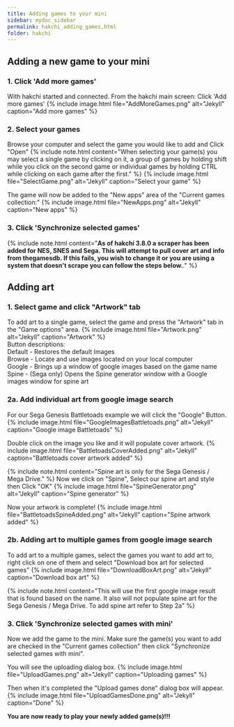 ```yaml
---
title: Adding games to your mini
sidebar: mydoc_sidebar
permalink: hakchi_adding_games.html
folder: hakchi
---
```


## Adding a new game to your mini

### 1. Click 'Add more games'
With hakchi started and connected.
From the hakchi main screen:
Click 'Add more games'
{% include image.html file="AddMoreGames.png"  alt="Jekyll" caption="Add more games" %}

### 2. Select your games
Browse your computer and select the game you would like to add and Click "Open"
{% include note.html content="When selecting your game(s) you may select a single game by clicking on it, a group of games by holding shift while you click on the second game or individual games by holding CTRL while clicking on each game after the first." %}
{% include image.html file="SelectGame.png"  alt="Jekyll" caption="Select your game" %}

The game will now be added to the "New apps" area of the "Current games collection:"
{% include image.html file="NewApps.png"  alt="Jekyll" caption="New apps" %}

### 3. Click 'Synchronize selected games'  
{% include note.html content="**As of hakchi 3.8.0 a scraper has been added for NES, SNES and Sega.  This will attempt to pull cover art and info from thegamesdb.  If this fails, you wish to change it or you are using a system that doesn't scrape you can follow the steps below.**." %}


## Adding art

### 1. Select game and click "Artwork" tab
To add art to a single game, select the game and press the "Artwork" tab in the "Game options" area.
{% include image.html file="Artwork.png"  alt="Jekyll" caption="Artwork" %}  
  Button descriptions:  
    Default - Restores the default Images  
    Browse - Locate and use images located on your local computer  
    Google - Brings up a window of google images based on the game name  
    Spine - (Sega only) Opens the Spine generator window with a Google images window for spine art  

### 2a.  Add individual art from google image search
For our Sega Genesis Battletoads example we will click the "Google" Button.
{% include image.html file="GoogleImagesBattletoads.png"  alt="Jekyll" caption="Google image Battletoads" %}

Double click on the image you like and it will populate cover artwork.
{% include image.html file="BattletoadsCoverAdded.png"  alt="Jekyll" caption="Battletoads cover artwork added" %}

{% include note.html content="Spine art is only for the Sega Genesis / Mega Drive." %}
Now we click on "Spine", Select our spine art and style then Click "OK"
{% include image.html file="SpineGenerator.png"  alt="Jekyll" caption="Spine generator" %}

Now your artwork is complete!
{% include image.html file="BattletoadsSpineAdded.png"  alt="Jekyll" caption="Spine artwork added" %}

### 2b. Adding art to multiple games from google image search
To add art to a multiple games, select the games you want to add art to, right click on one of them and select "Download box art for selected games"
{% include image.html file="DownloadBoxArt.png"  alt="Jekyll" caption="Download box art" %}

{% include note.html content="This will use the first google image result that is found based on the name.  It also will not populate spine art for the Sega Genesis / Mega Drive.  To add spine art refer to Step 2a" %}

### 3. Click 'Synchronize selected games with mini'
Now we add the game to the mini.
Make sure the game(s) you want to add are checked in the "Current games collection" then click "Synchronize selected games with mini".

You will see the uploading dialog box.
{% include image.html file="UploadGames.png"  alt="Jekyll" caption="Uploading games" %}

Then when it's completed the "Upload games done" dialog box will appear.
{% include image.html file="UploadGamesDone.png"  alt="Jekyll" caption="Done" %}

**You are now ready to play your newly added game(s)!!!**
